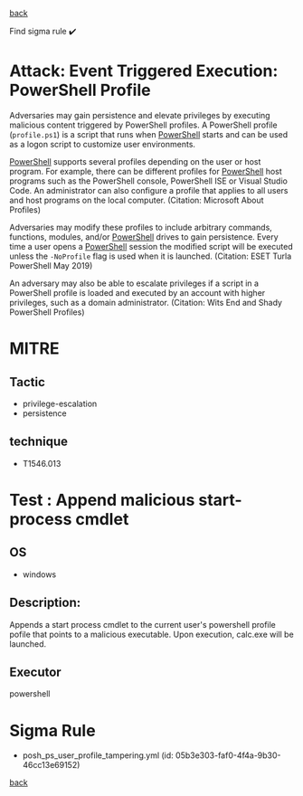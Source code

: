 
[back](../index.md)

Find sigma rule :heavy_check_mark: 

# Attack: Event Triggered Execution: PowerShell Profile 

Adversaries may gain persistence and elevate privileges by executing malicious content triggered by PowerShell profiles. A PowerShell profile  (<code>profile.ps1</code>) is a script that runs when [PowerShell](https://attack.mitre.org/techniques/T1059/001) starts and can be used as a logon script to customize user environments.

[PowerShell](https://attack.mitre.org/techniques/T1059/001) supports several profiles depending on the user or host program. For example, there can be different profiles for [PowerShell](https://attack.mitre.org/techniques/T1059/001) host programs such as the PowerShell console, PowerShell ISE or Visual Studio Code. An administrator can also configure a profile that applies to all users and host programs on the local computer. (Citation: Microsoft About Profiles) 

Adversaries may modify these profiles to include arbitrary commands, functions, modules, and/or [PowerShell](https://attack.mitre.org/techniques/T1059/001) drives to gain persistence. Every time a user opens a [PowerShell](https://attack.mitre.org/techniques/T1059/001) session the modified script will be executed unless the <code>-NoProfile</code> flag is used when it is launched. (Citation: ESET Turla PowerShell May 2019) 

An adversary may also be able to escalate privileges if a script in a PowerShell profile is loaded and executed by an account with higher privileges, such as a domain administrator. (Citation: Wits End and Shady PowerShell Profiles)

# MITRE
## Tactic
  - privilege-escalation
  - persistence


## technique
  - T1546.013


# Test : Append malicious start-process cmdlet
## OS
  - windows


## Description:
Appends a start process cmdlet to the current user's powershell profile pofile that points to a malicious executable. Upon execution, calc.exe will be launched.


## Executor
powershell

# Sigma Rule
 - posh_ps_user_profile_tampering.yml (id: 05b3e303-faf0-4f4a-9b30-46cc13e69152)



[back](../index.md)
